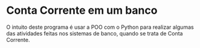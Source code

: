 # Conta Corrente em um banco
O intuito deste programa é usar a POO com o Python para realizar algumas das atividades feitas nos sistemas de banco, quando se trata de Conta Corrente.
